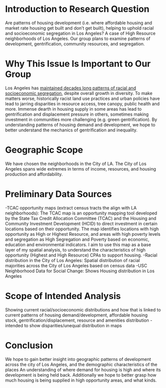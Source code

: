 # Introduction to Research Question

Are patterns of housing development (i.e. where affordable housing and market rate housing get built and don’t get built), helping to uphold racial and socioeconomic segregation in Los Angeles? A case of High Resource neighborhoods of Los Angeles. 
Our group plans to examine patterns of development, gentrification, community resources, and segregation. 

# Why This Issue Is Important to Our Group

Los Angeles has [maintained decades long patterns of racial and socioeconomic segregation](https://www.latimes.com/california/story/2021-06-28/l-a-segregation-problems-unchanged-in-decades-study-shows), despite overall growth in diversity. To make matters worse, historically racist land use practices and urban policies have lead to jarring disparities in resource access, tree canopy, public health and more. Immense dearth in housing supply in some areas has lead to gentrification and displacement pressure in others, sometimes making investment in communities more challenging (e.g. green gentrification).  By understanding patterns of housing demand and development, we hope to better understand the mechanics of gentrification and inequality. 
# Geographic Scope

We have chosen the neighborhoods in the City of LA. The City of Los Angeles spans wide extremes in terms of income, resources, and housing production and affordability.

# Preliminary Data Sources

-TCAC opportunity maps (extract census tracts the align with LA neighborhoods):  The TCAC map is an opportunity mapping tool developed by the State Tax Credit Allocation Committee (TCAC) and the Housing and Community Investment Development (HCID) to direct investment in certain locations based on their opportunity. The map identifies locations with high opportunity as High or Highest Resource, and areas with high poverty levels and segregation as High Segregation and Poverty based on economic, education and environmental indicators. I aim to use this map as a base layer of my spatial analysis, to understand the characteristics of high opportunity (Highest and High Resource) CPAs to support housing.
-Racial distribution in the City of Los Angeles: Spatial distribution of racial majorities across the City of Los Angeles based on census data
-USC Neighborhood Data for Social Change: Shows Housing distribution in Los Angeles 

# Scope of Intended Analysis

Showing current racial/socioeconomic distributions and how that is linked to current patterns of housing demand/development, affordable housing stock, gentrification/displacement, resource and amenities distribution - intended to show disparities/unequal distribution in maps

# Conclusion

We hope to gain better insight into geographic patterns of development across the city of Los Angeles, and the demographic characteristics of the places 
An understanding of where demand for housing is high and where its development is being held back. Additionally we hope to better grasp how much housing is being supplied in high opportunity areas, and what kinds.
